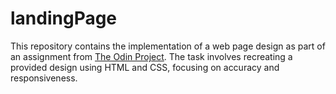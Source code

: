 # landingPage
This repository contains the implementation of a web page design as part of an assignment from [The Odin Project](https://www.theodinproject.com/lessons/foundations-landing-page). The task involves recreating a provided design using HTML and CSS, focusing on accuracy and responsiveness.
